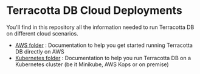 Terracotta DB Cloud Deployments
===============================

You'll find in this repository all the information needed to run Terracotta DB on different cloud scenarios.

* [AWS folder](aws/) : Documentation to help you get started running Terracotta DB directly on AWS
* [Kubernetes folder](kubernetes/) : Documentation to help you run Terracotta DB on a Kubernetes cluster (be it Minikube, AWS Kops or on premise)